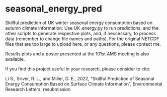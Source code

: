 # seasonal_energy_pred
Skillful prediction of UK winter seasonal energy consumption based on autumn climate information. Use UK_energy.py to run predictions, and the other scripts to generate respective plots, and, if neccessary, to process data (remember to change file names and paths). For the original NETCDF files that are too large to upload here, or any questions, please contact me. 

Results plots and a poster presented at the 101st AMS meeting is also available.

If you find this project useful in your research, please consider to cite:

Li S., Sriver, R. L., and Miller, D. E., 2022, “Skillful Prediction of Seasonal Energy Consumption Based on Surface Climate Information”, Environmental Research Letters, resubmission
